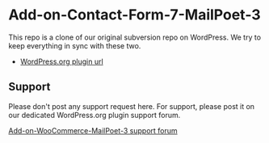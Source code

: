 # Add-on-Contact-Form-7-MailPoet-3
This repo is a clone of our original subversion repo on WordPress. We try to keep everything in sync with these two. 

- [WordPress.org plugin url](https://wordpress.org/plugins/add-on-contact-form-7-mailpoet/)

## Support
Please don't post any support request here. For support, please post it on our dedicated WordPress.org plugin support forum. 

[Add-on-WooCommerce-MailPoet-3 support forum](https://wordpress.org/support/plugin/add-on-contact-form-7-mailpoet/)